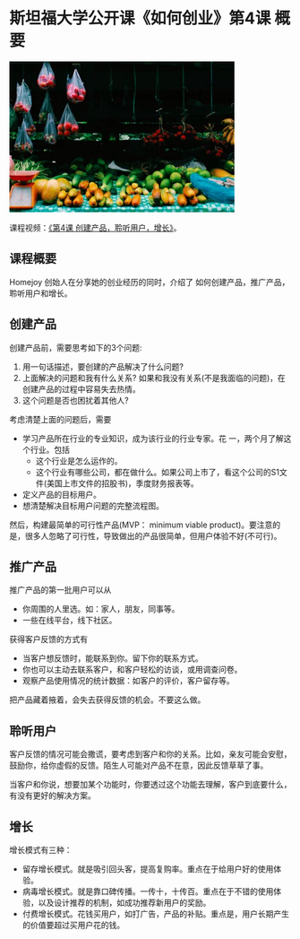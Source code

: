 # 斯坦福大学公开课《如何创业》第4课 概要
![](imgs/04.jpg)

课程视频：[《第4课 创建产品，聆听用户，增长》](https://open.163.com/movie/2014/9/2/7/MA8CUF9DQ_MA8KHGE27.html)。

## 课程概要
Homejoy 创始人在分享她的创业经历的同时，介绍了 如何创建产品，推广产品，聆听用户和增长。

## 创建产品
创建产品前，需要思考如下的3个问题:

1. 用一句话描述，要创建的产品解决了什么问题?
1. 上面解决的问题和我有什么关系? 如果和我没有关系(不是我面临的问题)，在创建产品的过程中容易失去热情。
1. 这个问题是否也困扰着其他人?

考虑清楚上面的问题后，需要
* 学习产品所在行业的专业知识，成为该行业的行业专家。花 一，两个月了解这个行业。包括
  * 这个行业是怎么运作的。
  * 这个行业有哪些公司，都在做什么。如果公司上市了，看这个公司的S1文件(美国上市文件的招股书)，季度财务报表等。
* 定义产品的目标用户。
* 想清楚解决目标用户问题的完整流程图。

然后，构建最简单的可行性产品(MVP： minimum viable product)。要注意的是，很多人忽略了可行性，导致做出的产品很简单，但用户体验不好(不可行)。

## 推广产品
推广产品的第一批用户可以从
* 你周围的人里选。如：家人，朋友，同事等。
* 一些在线平台，线下社区。

获得客户反馈的方式有
* 当客户想反馈时，能联系到你。留下你的联系方式。
* 你也可以主动去联系客户，和客户轻松的访谈，或用调查问卷。
* 观察产品使用情况的统计数据：如客户的评价，客户留存等。

把产品藏着掖着，会失去获得反馈的机会。不要这么做。

## 聆听用户
客户反馈的情况可能会撒谎，要考虑到客户和你的关系。比如，亲友可能会安慰，鼓励你，给你虚假的反馈。陌生人可能对产品不在意，因此反馈草草了事。

当客户和你说，想要加某个功能时，你要透过这个功能去理解，客户到底要什么，有没有更好的解决方案。

## 增长
增长模式有三种：
* 留存增长模式。就是吸引回头客，提高复购率。重点在于给用户好的使用体验。
* 病毒增长模式。就是靠口碑传播。一传十，十传百。重点在于不错的使用体验，以及设计推荐的机制，如成功推荐新用户的奖励。
* 付费增长模式。花钱买用户，如打广告，产品的补贴。重点是，用户长期产生的价值要超过买用户花的钱。

